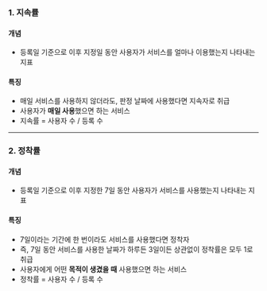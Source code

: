 ### 1. 지속률

#### 개념
- 등록일 기준으로 이후 지정일 동안 사용자가 서비스를 얼마나 이용했는지 나타내는 지표

#### 특징
- 매일 서비스를 사용하지 않더라도, 판정 날짜에 사용했다면 지속자로 취급
- 사용자가 **매일 사용**했으면 하는 서비스
- 지속률 = 사용자 수 / 등록 수
-------
### 2. 정착률

#### 개념
- 등록일 기준으로 이후 지정한 7일 동안 사용자가 서비스를 사용했는지 나타내는 지표

#### 특징
- 7일이라는 기간에 한 번이라도 서비스를 사용했다면 정착자
- 즉, 7일 동안 서비스를 사용한 날짜가 하루든 3일이든 상관없이 정착률은 모두 1로 취급
- 사용자에게 어떤 **목적이 생겼을 때** 사용했으면 하는 서비스
- 정착률 = 사용자 수 / 등록 수
